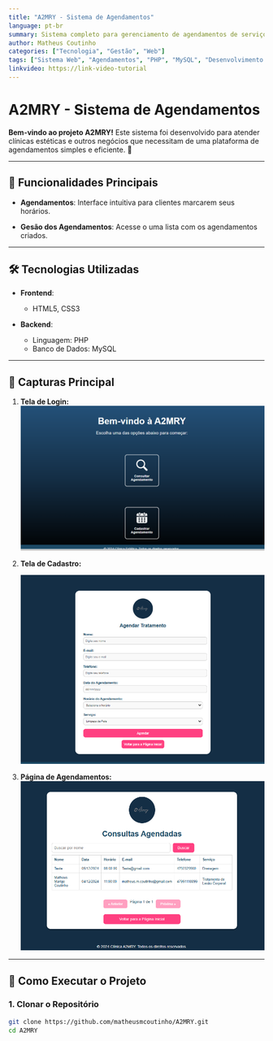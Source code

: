 ```yaml
---
title: "A2MRY - Sistema de Agendamentos"
language: pt-br
summary: Sistema completo para gerenciamento de agendamentos de serviços estéticos.
author: Matheus Coutinho
categories: ["Tecnologia", "Gestão", "Web"]
tags: ["Sistema Web", "Agendamentos", "PHP", "MySQL", "Desenvolvimento Web"]
linkvideo: https://link-video-tutorial
---
```


# A2MRY - Sistema de Agendamentos

**Bem-vindo ao projeto A2MRY!** Este sistema foi desenvolvido para atender clínicas estéticas e outros negócios que necessitam de uma plataforma de agendamentos simples e eficiente. 🚀

---

## 🌟 **Funcionalidades Principais**

- **Agendamentos**: Interface intuitiva para clientes marcarem seus horários.

- **Gesão dos Agendamentos**: Acesse o uma lista com os agendamentos criados.

---

## 🛠️ **Tecnologias Utilizadas**

- **Frontend**:  
  - HTML5, CSS3
  
- **Backend**:  
  - Linguagem: PHP  
  - Banco de Dados: MySQL  

---

## 📸 **Capturas Principal**

1. **Tela de Login:**
   ![Tela de Inicio](imagens/screenshots/principal.png)

2. **Tela de Cadastro:**
   
   ![Cadastro de Agendamentos](imagens/screenshots/cadastro.png)

3. **Página de Agendamentos:**
   ![Consuta de Agendamentos](imagens/screenshots/agendas.png)

---

## 🚀 **Como Executar o Projeto**

### 1. Clonar o Repositório
```bash
git clone https://github.com/matheusmcoutinho/A2MRY.git
cd A2MRY
